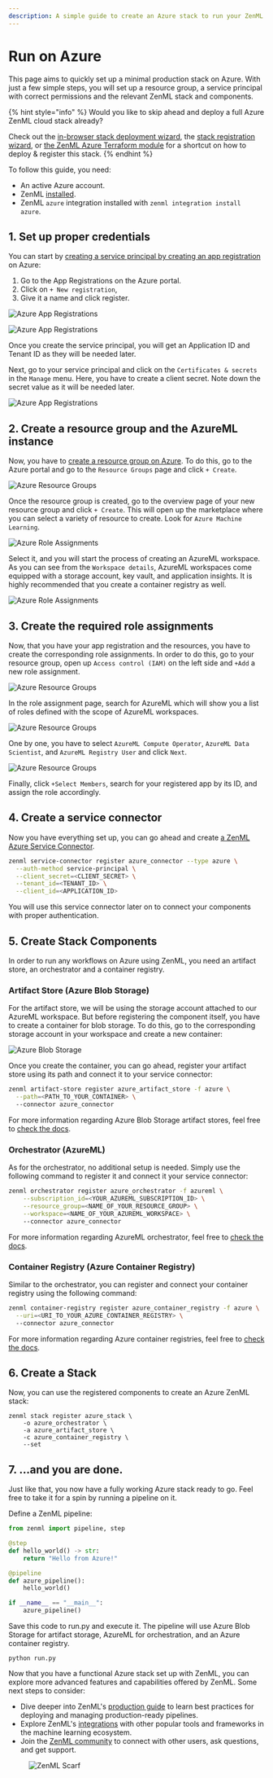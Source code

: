 ```yaml
---
description: A simple guide to create an Azure stack to run your ZenML pipelines
---
```


# Run on Azure

This page aims to quickly set up a minimal production stack on Azure. With 
just a few simple steps, you will set up a resource group, a service principal 
with correct permissions and the relevant ZenML stack and components.

{% hint style="info" %}
Would you like to skip ahead and deploy a full Azure ZenML cloud stack already?

Check out the
[in-browser stack deployment wizard](../../how-to/infrastructure-deployment/stack-deployment/deploy-a-cloud-stack.md),
the [stack registration wizard](../../how-to/infrastructure-deployment/stack-deployment/register-a-cloud-stack.md),
or [the ZenML Azure Terraform module](../../how-to/infrastructure-deployment/stack-deployment/deploy-a-cloud-stack-with-terraform.md)
for a shortcut on how to deploy & register this stack.
{% endhint %}

To follow this guide, you need:

* An active Azure account.
* ZenML [installed](../../getting-started/installation.md).
* ZenML `azure` integration installed with `zenml integration install azure`.

## 1. Set up proper credentials

You can start by [creating a service principal by creating an app registration](https://github.com/Azure/MachineLearningNotebooks/blob/master/how-to-use-azureml/manage-azureml-service/authentication-in-azureml/authentication-in-azureml.ipynb) 
on Azure:

1. Go to the App Registrations on the Azure portal.
2. Click on `+ New registration`,
3. Give it a name and click register.

![Azure App Registrations](../../.gitbook/assets/azure_1.png)

![Azure App Registrations](../../.gitbook/assets/azure_2.png)

Once you create the service principal, you will get an Application ID and 
Tenant ID as they will be needed later.

Next, go to your service principal and click on the `Certificates & secrets` in
the `Manage` menu. Here, you have to create a client secret. Note down the 
secret value as it will be needed later.

![Azure App Registrations](../../.gitbook/assets/azure_3.png)

## 2. Create a resource group and the AzureML instance

Now, you have to [create a resource group on Azure](https://learn.microsoft.com/en-us/azure/azure-resource-manager/management/manage-resource-groups-portal).
To do this, go to the Azure portal and go to the `Resource Groups` page and 
click `+ Create`. 

![Azure Resource Groups](../../.gitbook/assets/azure_4.png)

Once the resource group is created, go to the overview page of your new resource
group and click `+ Create`. This will open up the marketplace where you can 
select a variety of resource to create. Look for `Azure Machine Learning`.

![Azure Role Assignments](../../.gitbook/assets/azure_5.png)

Select it, and you will start the process of creating an AzureML workspace. 
As you can see from the `Workspace details`, AzureML workspaces come equipped 
with a storage account, key vault, and application insights. It is highly 
recommended that you create a container registry as well.

![Azure Role Assignments](../../.gitbook/assets/azure_6.png)

## 3. Create the required role assignments

Now, that you have your app registration and the resources, you have to create 
the corresponding role assignments. In order to do this, go to 
your resource group, open up `Access control (IAM)` on the left side and 
`+Add` a new role assignment.

![Azure Resource Groups](../../.gitbook/assets/azure-role-assignment-1.png)

In the role assignment page, search for AzureML which will show you a list of 
roles defined with the scope of AzureML workspaces.

![Azure Resource Groups](../../.gitbook/assets/azure-role-assignment-2.png)

One by one, you have to select `AzureML Compute Operator`, 
`AzureML Data Scientist`, and `AzureML Registry User` and click `Next`.

![Azure Resource Groups](../../.gitbook/assets/azure-role-assignment-3.png)

Finally, click `+Select Members`, search for your registered app by its ID, and
assign the role accordingly.

## 4. Create a service connector

Now you have everything set up, you can go ahead and create [a ZenML Azure Service Connector](../../how-to/infrastructure-deployment/auth-management/azure-service-connector.md).

```bash
zenml service-connector register azure_connector --type azure \
  --auth-method service-principal \
  --client_secret=<CLIENT_SECRET> \
  --tenant_id=<TENANT_ID> \
  --client_id=<APPLICATION_ID>
```

You will use this service connector later on to connect your components with 
proper authentication.

## 5. Create Stack Components

In order to run any workflows on Azure using ZenML, you need an artifact store,
an orchestrator and a container registry.

### Artifact Store (Azure Blob Storage)

For the artifact store, we will be using the storage account attached to our
AzureML workspace. But before registering the component itself, you have to 
create a container for blob storage. To do this, go to the corresponding 
storage account in your workspace and create a new container:

![Azure Blob Storage](../../.gitbook/assets/azure_7.png)

Once you create the container, you can go ahead, register your artifact 
store using its path and connect it to your service connector:

```bash 
zenml artifact-store register azure_artifact_store -f azure \
  --path=<PATH_TO_YOUR_CONTAINER> \ 
  --connector azure_connector
```

For more information regarding Azure Blob Storage artifact stores, feel free to
[check the docs](https://docs.zenml.io/stacks/artifact-stores/azure).

### Orchestrator (AzureML)

As for the orchestrator, no additional setup is needed. Simply use the following
command to register it and connect it your service connector:

```bash
zenml orchestrator register azure_orchestrator -f azureml \
    --subscription_id=<YOUR_AZUREML_SUBSCRIPTION_ID> \
    --resource_group=<NAME_OF_YOUR_RESOURCE_GROUP> \
    --workspace=<NAME_OF_YOUR_AZUREML_WORKSPACE> \ 
    --connector azure_connector
```

For more information regarding AzureML orchestrator, feel free to
[check the docs](https://docs.zenml.io/stacks/orchestrators/azureml).

### Container Registry (Azure Container Registry)

Similar to the orchestrator, you can register and connect your container 
registry using the following command:

```bash
zenml container-registry register azure_container_registry -f azure \
  --uri=<URI_TO_YOUR_AZURE_CONTAINER_REGISTRY> \ 
  --connector azure_connector
```

For more information regarding Azure container registries, feel free to
[check the docs](https://docs.zenml.io/stacks/container-registries/azure).

## 6. Create a Stack

Now, you can use the registered components to create an Azure ZenML stack:

```shell
zenml stack register azure_stack \
    -o azure_orchestrator \
    -a azure_artifact_store \
    -c azure_container_registry \
    --set
```

## 7. ...and you are done.

Just like that, you now have a fully working Azure stack ready to go. 
Feel free to take it for a spin by running a pipeline on it.

Define a ZenML pipeline:

```python
from zenml import pipeline, step

@step
def hello_world() -> str:
    return "Hello from Azure!"

@pipeline
def azure_pipeline():
    hello_world()

if __name__ == "__main__":
    azure_pipeline()
```

Save this code to run.py and execute it. The pipeline will use Azure Blob 
Storage for artifact storage, AzureML for orchestration, and an Azure container 
registry.

```shell
python run.py
```

Now that you have a functional Azure stack set up with ZenML, you can explore 
more advanced features and capabilities offered by ZenML. Some next steps to 
consider:

* Dive deeper into ZenML's [production guide](https://docs.zenml.io/user-guides/production-guide) to learn best practices for deploying and managing production-ready pipelines.
* Explore ZenML's [integrations](https://docs.zenml.io/stacks) with other popular tools and frameworks in the machine learning ecosystem.
* Join the [ZenML community](https://zenml.io/slack) to connect with other users, ask questions, and get support.

<!-- For scarf -->
<figure><img alt="ZenML Scarf" referrerpolicy="no-referrer-when-downgrade" src="https://static.scarf.sh/a.png?x-pxid=f0b4f458-0a54-4fcd-aa95-d5ee424815bc" /></figure>
